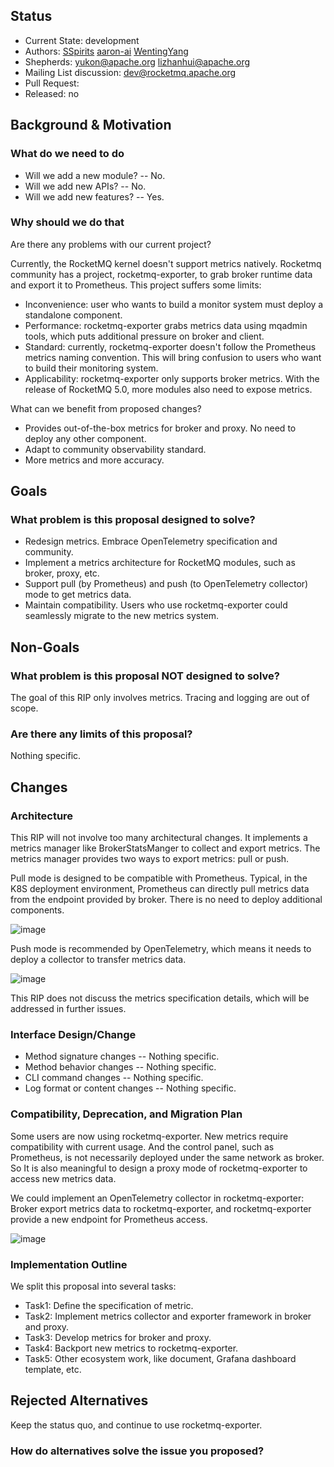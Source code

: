 
## Status
* Current State: development
* Authors: [SSpirits](https://github.com/ShadowySpirits) [aaron-ai](https://github.com/aaron-ai) [WentingYang](https://github.com/yangwenting-ywt)
* Shepherds: yukon@apache.org lizhanhui@apache.org
* Mailing List discussion: dev@rocketmq.apache.org
* Pull Request:
* Released: no
## Background & Motivation
### What do we need to do
* Will we add a new module? -- No.
* Will we add new APIs? -- No.
* Will we add new features? -- Yes.
### Why should we do that
Are there any problems with our current project?
 
Currently, the RocketMQ kernel doesn't support metrics natively. Rocketmq community has a project, rocketmq-exporter, to grab broker runtime data and export it to Prometheus. This project suffers some limits:
 
* Inconvenience: user who wants to build a monitor system must deploy a standalone component.
* Performance: rocketmq-exporter grabs metrics data using mqadmin tools, which puts additional pressure on broker and client.
* Standard: currently, rocketmq-exporter doesn't follow the Prometheus metrics naming convention. This will bring confusion to users who want to build their monitoring system.
* Applicability: rocketmq-exporter only supports broker metrics. With the release of RocketMQ 5.0, more modules also need to expose metrics.

What can we benefit from proposed changes?
 
* Provides out-of-the-box metrics for broker and proxy. No need to deploy any other component.
* Adapt to community observability standard.
* More metrics and more accuracy.
## Goals
### What problem is this proposal designed to solve?
* Redesign metrics. Embrace OpenTelemetry specification and community.
* Implement a metrics architecture for RocketMQ modules, such as broker, proxy, etc.
* Support pull (by Prometheus) and push (to OpenTelemetry collector) mode to get metrics data.
* Maintain compatibility. Users who use rocketmq-exporter could seamlessly migrate to the new metrics system.
## Non-Goals
### What problem is this proposal NOT designed to solve?
The goal of this RIP only involves metrics. Tracing and logging are out of scope.
### Are there any limits of this proposal?
Nothing specific.
## Changes
### Architecture
This RIP will not involve too many architectural changes. It implements a metrics manager like BrokerStatsManger to collect and export metrics. The metrics manager provides two ways to export metrics: pull or push. 

Pull mode is designed to be compatible with Prometheus. Typical, in the K8S deployment environment, Prometheus can directly pull metrics data from the endpoint provided by broker. There is no need to deploy additional components.

![image](https://user-images.githubusercontent.com/19537356/192496946-b32f869d-bd68-4641-8bca-61b33675738e.png)

Push mode is recommended by OpenTelemetry, which means it needs to deploy a collector to transfer metrics data.

![image](https://user-images.githubusercontent.com/19537356/192497003-fc259497-eabc-4872-868e-f7629d9ec72a.png)

This RIP does not discuss the metrics specification details, which will be addressed in further issues.
### Interface Design/Change

* Method signature changes -- Nothing specific.
* Method behavior changes -- Nothing specific.
* CLI command changes -- Nothing specific.
* Log format or content changes -- Nothing specific.
### Compatibility, Deprecation, and Migration Plan
Some users are now using rocketmq-exporter. New metrics require compatibility with current usage. And the control panel, such as Prometheus, is not necessarily deployed under the same network as broker. So It is also meaningful to design a proxy mode of rocketmq-exporter to access new metrics data.

We could implement an OpenTelemetry collector in rocketmq-exporter: Broker export metrics data to rocketmq-exporter, and rocketmq-exporter provide a new endpoint for Prometheus access.

![image](https://user-images.githubusercontent.com/19537356/192503154-b618b33f-3e92-43b7-821c-3d8fefd1e408.png)

### Implementation Outline
We split this proposal into several tasks:
* Task1: Define the specification of metric.
* Task2: Implement metrics collector and exporter framework in broker and proxy.
* Task3: Develop metrics for broker and proxy.
* Task4: Backport new metrics to rocketmq-exporter.
* Task5: Other ecosystem work, like document, Grafana dashboard template, etc.

## Rejected Alternatives

Keep the status quo, and continue to use rocketmq-exporter.

### How do alternatives solve the issue you proposed?
